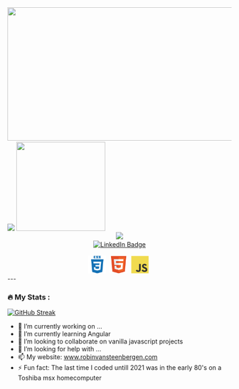 
<div align="center">
  <img src="https://media.giphy.com/media/1GEATImIxEXVR79Dhk/giphy.gif" width="600" height="300"/>
  
</div>
<div>
  <img src="https://media.giphy.com/media/M4NykXxUE0HAcK7UJ6/giphy.gif" />
  <img src="https://media.giphy.com/media/XEDIHHp3i8bVoEdxd7/giphy.gif" width="200" height="200"/>
</div>

<div id="header" align="center">
  
  <img src="https://media.giphy.com/media/M9gbBd9nbDrOTu1Mqx/giphy.gif" width="100"/>
</div>

<div id="badges" align="center">
  <a href="your-linkedin-URL">
    <img src="https://img.shields.io/badge/LinkedIn-blue?style=for-the-badge&logo=linkedin&logoColor=white" alt="LinkedIn Badge"/>
  </a>
  
</div>
<div align="center">
<img src="https://komarev.com/ghpvc/?username=robin6717&style=flat-square&color=blue" alt=""/>
</div>






<div align="center">
  <img src="https://github.com/devicons/devicon/blob/master/icons/css3/css3-plain-wordmark.svg"  title="CSS3" alt="CSS" width="40" height="40"/>&nbsp;
  <img src="https://github.com/devicons/devicon/blob/master/icons/html5/html5-original.svg" title="HTML5" alt="HTML" width="40" height="40"/>&nbsp;
  <img src="https://github.com/devicons/devicon/blob/master/icons/javascript/javascript-original.svg" title="JavaScript" alt="JavaScript" width="40"                  height="40"/>&nbsp;
  
</div>
---

### :fire: My Stats :
[![GitHub Streak](http://github-readme-streak-stats.herokuapp.com?user=robin6717&theme=dark&background=000000)](https://git.io/streak-stats)
<!--
**robin6717/robin6717** is a ✨ _special_ ✨ repository because its `README.md` (this file) appears on your GitHub profile.

Here are some ideas to get you started:-->

- 🔭 I’m currently working on ...
- 🌱 I’m currently learning Angular
- 👯 I’m looking to collaborate on vanilla javascript projects
- 🤔 I’m looking for help with ...
- 📫 My website: www.robinvansteenbergen.com
- ⚡ Fun fact: The last time I coded untill 2021 was in the early 80's on a Toshiba msx homecomputer

